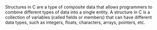 Structures in C are a type of composite data that allows programmers to combine different types of data into a single entity. A structure in C is a collection of variables (called fields or members) that can have different data types, such as integers, floats, characters, arrays, pointers, etc.
